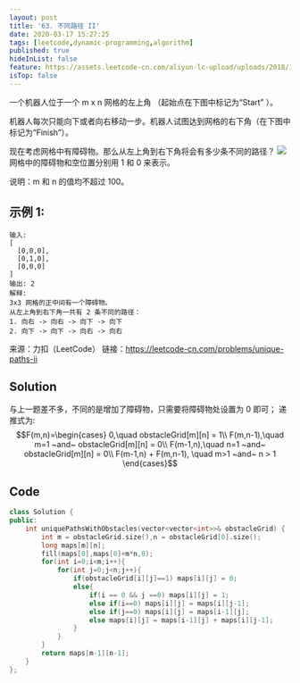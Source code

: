 ```yaml
---
layout: post
title: '63. 不同路径 II'
date: 2020-03-17 15:27:25
tags: [leetcode,dynamic-programming,algorithm]
published: true
hideInList: false
feature: https://assets.leetcode-cn.com/aliyun-lc-upload/uploads/2018/10/22/robot_maze.png
isTop: false
---
```

一个机器人位于一个 m x n 网格的左上角 （起始点在下图中标记为“Start” ）。

机器人每次只能向下或者向右移动一步。机器人试图达到网格的右下角（在下图中标记为“Finish”）。

现在考虑网格中有障碍物。那么从左上角到右下角将会有多少条不同的路径？
![](https://assets.leetcode-cn.com/aliyun-lc-upload/uploads/2018/10/22/robot_maze.png)
网格中的障碍物和空位置分别用 1 和 0 来表示。

说明：m 和 n 的值均不超过 100。

## 示例 1:
```
输入:
[
  [0,0,0],
  [0,1,0],
  [0,0,0]
]
输出: 2
解释:
3x3 网格的正中间有一个障碍物。
从左上角到右下角一共有 2 条不同的路径：
1. 向右 -> 向右 -> 向下 -> 向下
2. 向下 -> 向下 -> 向右 -> 向右
```
来源：力扣（LeetCode）
链接：https://leetcode-cn.com/problems/unique-paths-ii

## Solution
与上一题差不多，不同的是增加了障碍物，只需要将障碍物处设置为 0 即可；
递推式为:
$$F(m,n)=\begin{cases}
0,\quad obstacleGrid[m][n] = 1\\
F(m,n-1),\quad m=1  ~and~ obstacleGrid[m][n] = 0\\
F(m-1,n),\quad n=1  ~and~ obstacleGrid[m][n] = 0\\
F(m-1,n) + F(m,n-1), \quad m>1 ~and~  n > 1
\end{cases}$$
## Code

```c++
class Solution {
public:
    int uniquePathsWithObstacles(vector<vector<int>>& obstacleGrid) {
        int m = obstacleGrid.size(),n = obstacleGrid[0].size();
        long maps[m][n];
        fill(maps[0],maps[0]+m*n,0);
        for(int i=0;i<m;i++){
            for(int j=0;j<n;j++){
                if(obstacleGrid[i][j]==1) maps[i][j] = 0;
                else{
                    if(i == 0 && j ==0) maps[i][j] = 1;
                    else if(i==0) maps[i][j] = maps[i][j-1];
                    else if(j==0) maps[i][j] = maps[i-1][j];
                    else maps[i][j] = maps[i-1][j] + maps[i][j-1];
                }
            }
        }
        return maps[m-1][n-1];
    }
};
```
